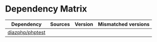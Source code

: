 # Dependency Matrix

Dependency | Sources | Version | Mismatched versions
---------- | ------- | ------- | -------------------
[diazphp/phptest](https://github.com/diazphp/phptest.git) |  | []() | 
